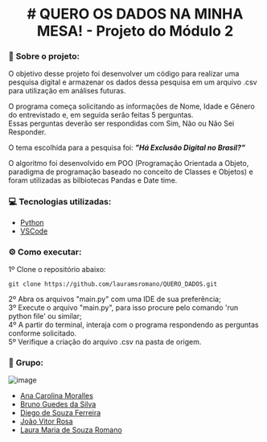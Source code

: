   <h1 align="center"> # QUERO OS DADOS NA MINHA MESA! - Projeto do Módulo 2 </h1>

### :round_pushpin: <strong>Sobre o projeto:</strong>

O objetivo desse projeto foi desenvolver um código para realizar uma pesquisa digital e armazenar os dados dessa pesquisa em um arquivo .csv para utilização em análises futuras.

O programa começa solicitando as informações de Nome, Idade e Gênero do entrevistado e, em seguida serão feitas 5 perguntas.<br/>
Essas perguntas deverão ser respondidas com Sim, Não ou Não Sei Responder. 

O tema escolhida para a pesquisa foi: ***"Há Exclusão Digital no Brasil?"***

O algoritmo foi desenvolvido em POO (Programação Orientada a Objeto, paradigma de programação baseado no conceito de Classes e Objetos)
e foram utilizadas as bilbiotecas Pandas e Date time.

### :computer: <strong>Tecnologias utilizadas:</strong>
- [Python](https://www.python.org/)
- [VSCode](https://code.visualstudio.com/)

### :gear: <strong>Como executar:</strong>
1º Clone o repositório abaixo:
```shell
git clone https://github.com/lauramsromano/QUERO_DADOS.git
```
2º Abra os arquivos "main.py" com uma IDE de sua preferência; <br/>
3º Execute o arquivo "main.py", para isso procure pelo comando 'run python file' ou similar; <br/>
4º A partir do terminal, interaja com o programa respondendo as perguntas conforme solicitado.<br/>
5º Verifique a criação do arquivo .csv na pasta de origem.

### :handshake: <strong>Grupo:</strong>
![image](https://user-images.githubusercontent.com/106887746/181605777-af5ceec0-ee0d-4a51-874f-acfbd2910257.png)

- [Ana Carolina Moralles](https://github.com/amoralles)
- [Bruno Guedes da Silva](https://github.com/Brunosill)
- [Diego de Souza Ferreira](https://github.com/D20go)
- [João Vitor Rosa](https://github.com/joaorosa2)
- [Laura Maria de Souza Romano](https://github.com/lauramsromano)
